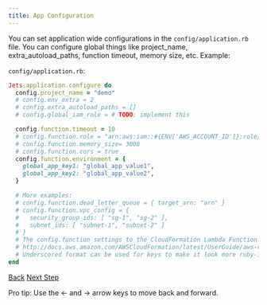 ```yaml
---
title: App Configuration
---
```


You can set application wide configurations in the `config/application.rb` file. You can configure global things like project_name, extra_autoload_paths, function timeout, memory size, etc. Example:

`config/application.rb`:

```ruby
Jets.application.configure do
  config.project_name = "demo"
  # config.env_extra = 2
  # config.extra_autoload_paths = []
  # config.global_iam_role = # TODO: implement this

  config.function.timeout = 10
  # config.function.role = "arn:aws:iam::#{ENV['AWS_ACCOUNT_ID']}:role/service-role/pre-created"
  # config.function.memory_size= 3008
  # config.function.cors = true
  config.function.environment = {
    global_app_key1: "global_app_value1",
    global_app_key2: "global_app_value2",
  }

  # More examples:
  # config.function.dead_letter_queue = { target_arn: "arn" }
  # config.function.vpc_config = {
  #   security_group_ids: [ "sg-1", "sg-2" ],
  #   subnet_ids: [ "subnet-1", "subnet-2" ]
  # }
  # The config.function settings to the CloudFormation Lambda Function properties.
  # http://docs.aws.amazon.com/AWSCloudFormation/latest/UserGuide/aws-resource-lambda-function.html
  # Underscored format can be used for keys to make it look more ruby-ish.
end
```

<a id="prev" class="btn btn-basic" href="{% link _docs/database-activerecord.md %}">Back</a>
<a id="next" class="btn btn-primary" href="{% link _docs/function-properties.md %}">Next Step</a>
<p class="keyboard-tip">Pro tip: Use the <- and -> arrow keys to move back and forward.</p>
